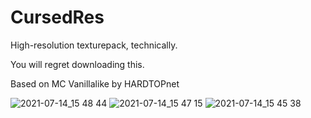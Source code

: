 # CursedRes
 High-resolution texturepack, technically.



You will regret downloading this.


Based on MC Vanillalike by HARDTOPnet


![2021-07-14_15 48 44](https://user-images.githubusercontent.com/83504509/125685075-58c34c02-3623-4426-a017-a465890e344a.png)
![2021-07-14_15 47 15](https://user-images.githubusercontent.com/83504509/125685085-efc9d711-5fb0-4e79-82de-b5b732dcdd2a.png)
![2021-07-14_15 45 38](https://user-images.githubusercontent.com/83504509/125685091-0c7cf998-d824-4785-ba3d-ba432736f0d7.png)
